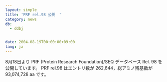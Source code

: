 ```yaml
---
layout: simple
title: 'PRF rel.98 公開　'
category: news
db:
  - ddbj


date: 2004-08-19T00:00:00+09:00
lang: ja
---
```


8月18日より PRF (Protein Research Foundation)/SEQ データベース Rel. 98 を公開しています。 PRF rel.98 はエントリ数が 262,644，総アミノ残基数が 93,074,728 aa です。
